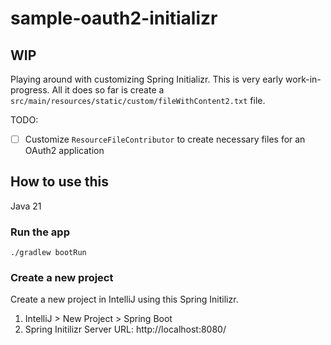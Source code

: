 # sample-oauth2-initializr

## WIP

Playing around with customizing Spring Initializr. This is very early work-in-progress.
All it does so far is create a `src/main/resources/static/custom/fileWithContent2.txt` file.

TODO:
 - [ ] Customize `ResourceFileContributor` to create necessary files for an OAuth2 application


## How to use this

Java 21

### Run the app

```
./gradlew bootRun
```

### Create a new project

Create a new project in IntelliJ using this Spring Initilizr.
1. IntelliJ > New Project > Spring Boot
2. Spring Initilizr Server URL: http://localhost:8080/
